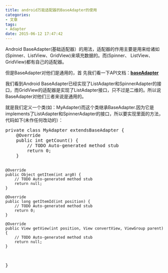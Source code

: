 ```yaml
---
title: android万能适配器的BaseAdapter的使用
categories:
- 文章
tags:
- Adapter
date: 2015-06-12 17:47:42
---
```


Android BaseAdapter(基础适配器）的用法，适配器的作用主要是用来给诸如(Spinner、ListView、GridView)来填充数据的。而(Spinner、
ListView、GridView)都有自己的适配器。
<!-- more -->
但是BaseAdapter对他们是通用的，首
先我们看一下API文档：[**baseAdapter**](/doc/reference/android/widget/BaseAdapter.html)

我们看到Android BaseAdapter已经实现了ListAdapter和SpinnerAdapter的接口，而GridView的适配器是实现了ListAdapter接口，只不过是二维的。所以说BaseAdapter对他们三者来说是通用的。

就是我们定义一个类(如：MyAdapter)而这个类继承BaseAdapter.因为它是implements了ListAdapter和SpinnerAdapter的接口，所以要实现里面的方法，代码如下(未作任何改动的）：
<div class="container"><div class="line number1 index0 alt2"></div><div class="line number25 index24 alt2"><pre class="brush:java;toolbar:false">private class MyAdapter extendsBaseAdapter {
    @Override
    public int getCount() {                   
        // TODO Auto-generated method stub
        return 0;
    }
 
    @Override
    public Object getItem(int arg0) {
        // TODO Auto-generated method stub
        return null;
    }
 
    @Override
    public long getItemId(int position) {
        // TODO Auto-generated method stub
        return 0;
    }
 
    @Override
    public View getView(int position, View convertView, ViewGroup parent) {
        // TODO Auto-generated method stub
        return null;
    }
}</pre></div></div>
